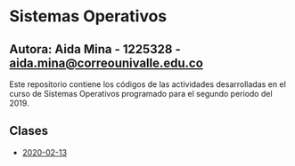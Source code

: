 
# Sistemas Operativos

## Autora: Aida Mina - 1225328 - [aida.mina@correounivalle.edu.co](aida.mina@correounivalle.edu)

Este repositorio contiene los códigos de las actividades desarrolladas en el curso de Sistemas Operativos programado para el segundo periodo del 2019.

## Clases

- [2020-02-13](2020-02-13)
